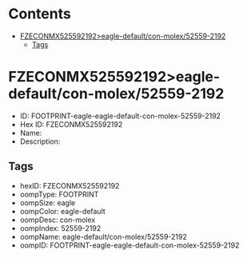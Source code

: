 



Contents
========

* [FZECONMX525592192>eagle-default/con-molex/52559-2192](#fzeconmx525592192eagle-defaultcon-molex52559-2192)
	* [Tags](#tags)

# FZECONMX525592192>eagle-default/con-molex/52559-2192

- ID: FOOTPRINT-eagle-eagle-default-con-molex-52559-2192
- Hex ID: FZECONMX525592192
- Name: 
- Description: 

## Tags

- hexID: FZECONMX525592192
- oompType: FOOTPRINT
- oompSize: eagle
- oompColor: eagle-default
- oompDesc: con-molex
- oompIndex: 52559-2192
- oompName: eagle-default/con-molex/52559-2192
- oompID: FOOTPRINT-eagle-eagle-default-con-molex-52559-2192
